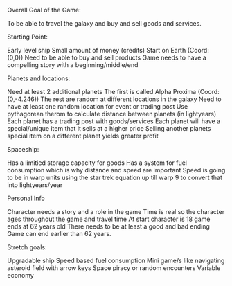 Overall Goal of the Game:

To be able to travel the galaxy and buy and sell goods and services.

Starting Point:

Early level ship
Small amount of money (credits)
Start on Earth (Coord: (0,0))
Need to be able to buy and sell products
Game needs to have a compelling story with a beginning/middle/end

Planets and locations:

Need at least 2 additional planets
The first is called Alpha Proxima (Coord: (0,-4.246))
The rest are random at different locations in the galaxy
Need to have at least one random location for event or trading post
Use pythagorean therom to calculate distance between planets (in lightyears)
Each planet has a trading post with goods/services
Each planet will have a special/unique item that it sells at a higher price
Selling another planets special item on a different planet yields greater profit

Spaceship: 

Has a limitied storage capacity for goods
Has a system for fuel consumption which is why distance and speed are important
Speed is going to be in warp units using the star trek equation up till warp 9
  to convert that into lightyears/year


Personal Info

Character needs a story and a role in the game
Time is real so the character ages throughout the game and travel time
At start character is 18 game ends at 62 years old
There needs to be at least a good and bad ending
Game can end earlier than 62 years.

Stretch goals:

Upgradable ship
Speed based fuel consumption
Mini game/s like navigating asteroid field with arrow keys
Space piracy or random encounters
Variable economy
